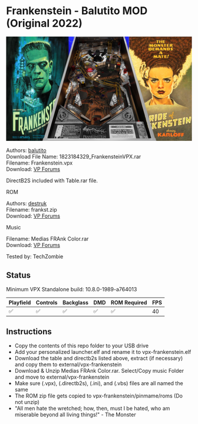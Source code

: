 # Frankenstein - Balutito MOD (Original 2022)

![Table Preview](../../images/vpx-frankenstein.png)

Authors: [balutito](https://vpuniverse.com/profile/36070-balutito/)  
Download File Name: 1823184329_FrankensteinVPX.rar  
Filename: Frankenstein.vpx  
Download: [VP Forums](https://vpuniverse.com/files/file/8983-frankenstein-color-edition-balutito-mod/)

DirectB2S included with Table.rar file. 

ROM

Authors: [destruk](https://www.vpforums.org/index.php?showuser=5)  
Filename: frankst.zip  
Download: [VP Forums](https://www.vpforums.org/index.php?app=downloads&showfile=238)

Music

Filename: Medias FRAnk Color.rar  
Download: [VP Forums](https://vpuniverse.com/files/file/8983-frankenstein-color-edition-balutito-mod/)

Tested by: TechZombie

## Status 

Minimum VPX Standalone build: 10.8.0-1989-a764013

| Playfield | Controls | Backglass | DMD | ROM Required | FPS | 
|-----------|----------|-----------|-----|--------------|-----|
| :white_check_mark: | :white_check_mark: | :white_check_mark: | :white_check_mark: | :white_check_mark: | 40 |

## Instructions

- Copy the contents of this repo folder to your USB drive
- Add your personalized launcher.elf and rename it to vpx-frankenstein.elf
- Download the table and directb2s listed above, extract (if necessary) and copy them to external/vpx-frankenstein
- Download & Unzip Medias FRAnk Color.rar. Select/Copy music Folder and move to external/vpx-frankenstein
- Make sure (.vpx), (.directb2s), (.ini), and (.vbs) files are all named the same
- The ROM zip file gets copied to vpx-frankenstein/pinmame/roms (Do not unzip)
- "All men hate the wretched; how, then, must I be hated, who am miserable beyond all living things!" - The Monster


